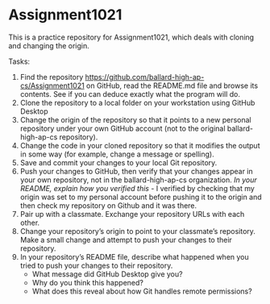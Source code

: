 # Assignment1021
This is a practice repository for Assignment1021, which deals with cloning and changing the origin.

Tasks:
1. Find the repository https://github.com/ballard-high-ap-cs/Assignment1021 on GitHub, read the README.md file and browse its contents. See if you can deduce exactly what the program will do.
2. Clone the repository to a local folder on your workstation using GitHub Desktop
3. Change the origin of the repository so that it points to a new personal repository under your own GitHub account (not to the original ballard-high-ap-cs repository).
4. Change the code in your cloned repository so that it modifies the output in some way (for example, change a message or spelling).
5. Save and commit your changes to your local Git repository.
6. Push your changes to GitHub, then verify that your changes appear in your own repository, not in the ballard-high-ap-cs organization.
  *In your README, explain how you verified this* - I verified by checking that my origin was set to my personal account before pushing it to the origin and then check my repository on Github and it was there.
7. Pair up with a classmate. Exchange your repository URLs with each other.
8. Change your repository’s origin to point to your classmate’s repository. Make a small change and attempt to push your changes to their repository.
9. In your repository’s README file, describe what happened when you tried to push your changes to their repository.  
   * What message did GitHub Desktop give you?
   * Why do you think this happened?
   * What does this reveal about how Git handles remote permissions?
